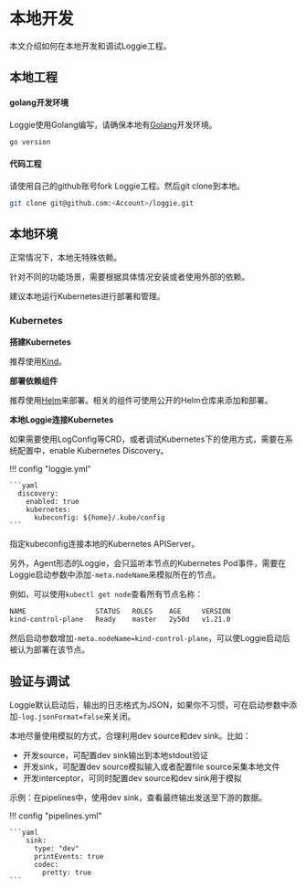 # 本地开发

本文介绍如何在本地开发和调试Loggie工程。

## 本地工程

#### golang开发环境

Loggie使用Golang编写，请确保本地有[Golang](https://go.dev/dl)开发环境。

```bash
go version
```

#### 代码工程
请使用自己的github账号fork Loggie工程。然后git clone到本地。

```bash
git clone git@github.com:<Account>/loggie.git
```

## 本地环境

正常情况下，本地无特殊依赖。

针对不同的功能场景，需要根据具体情况安装或者使用外部的依赖。

建议本地运行Kubernetes进行部署和管理。

### Kubernetes

**搭建Kubernetes**

推荐使用[Kind](https://kind.sigs.k8s.io/docs/user/quick-start/)。

**部署依赖组件**

推荐使用[Helm](https://helm.sh/docs/intro/install/)来部署。相关的组件可使用公开的Helm仓库来添加和部署。

**本地Loggie连接Kubernetes**

如果需要使用LogConfig等CRD，或者调试Kubernetes下的使用方式，需要在系统配置中，enable Kubernetes Discovery。 

!!! config  "loggie.yml"

    ```yaml
      discovery:
        enabled: true
        kubernetes:
          kubeconfig: ${home}/.kube/config
    ```

指定kubeconfig连接本地的Kubernetes APIServer。  

另外，Agent形态的Loggie，会只监听本节点的Kubernetes Pod事件，需要在Loggie启动参数中添加`-meta.nodeName`来模拟所在的节点。  

例如，可以使用`kubectl get node`查看所有节点名称：

```bash
NAME                 STATUS   ROLES    AGE     VERSION
kind-control-plane   Ready    master   2y50d   v1.21.0
```
然后启动参数增加`-meta.nodeName=kind-control-plane`，可以使Loggie启动后被认为部署在该节点。

## 验证与调试
Loggie默认启动后，输出的日志格式为JSON，如果你不习惯，可在启动参数中添加`-log.jsonFormat=false`来关闭。  

本地尽量使用模拟的方式，合理利用dev source和dev sink。比如：

- 开发source，可配置dev sink输出到本地stdout验证
- 开发sink，可配置dev source模拟输入或者配置file source采集本地文件
- 开发interceptor，可同时配置dev source和dev sink用于模拟

示例：在pipelines中，使用dev sink，查看最终输出发送至下游的数据。

!!! config  "pipelines.yml"

    ```yaml
        sink:
          type: "dev"
          printEvents: true
          codec:
            pretty: true
    ```
